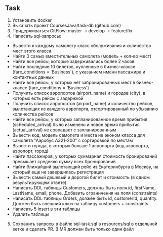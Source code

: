 Task
---
1. Установить docker
2. Выкачать проект CoursesJava/task-db (github.com)
3. Придерживаться GitFlow: master -> develop -> feature/fix
4. Написать sql-запросы:
*  Вывести к каждому самолету класс обслуживания и количество мест этого класса
*  Найти 3 самых вместительных самолета (модель + кол-во мест)
*  Найти все рейсы, которые задерживались более 2 часов
*  Найти последние 10 билетов, купленные в бизнес-классе (fare_conditions = 'Business'), с указанием имени пассажира и контактных данных
*  Найти все рейсы, у которых нет забронированных мест в бизнес-классе (fare_conditions = 'Business')
*  Получить список аэропортов (airport_name) и городов (city), в которых есть рейсы с задержкой
*  Получить список аэропортов (airport_name) и количество рейсов, вылетающих из каждого аэропорта, отсортированный по убыванию количества рейсов
*  Найти все рейсы, у которых запланированное время прибытия (scheduled_arrival) было изменено и новое время прибытия (actual_arrival) не совпадает с запланированным
*  Вывести код, модель самолета и места не эконом класса для самолета "Аэробус A321-200" с сортировкой по местам
*  Вывести города, в которых больше 1 аэропорта (код аэропорта, аэропорт, город)
*  Найти пассажиров, у которых суммарная стоимость бронирований превышает среднюю сумму всех бронирований
*  Найти ближайший вылетающий рейс из Екатеринбурга в Москву, на который еще не завершилась регистрация
*  Вывести самый дешевый и дорогой билет и стоимость (в одном результирующем ответе)
*  Написать DDL таблицы Customers, должны быть поля id, firstName, LastName, email, phone. Добавить ограничения на поля (constraints)
*  Написать DDL таблицы Orders, должен быть id, customerId, quantity. Должен быть внешний ключ на таблицу customers + constraints
*  Написать 5 insert в эти таблицы
*  Удалить таблицы
5. Сохранить запросы в файле sql-task.sql в resourсes/sql в отдельной ветке и сделать PR. В MR должен быть только один файл
